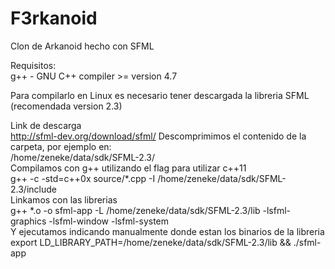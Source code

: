 F3rkanoid
=========

Clon de Arkanoid hecho con SFML

Requisitos:  
g++ - GNU C++ compiler >= version 4.7

Para compilarlo en Linux es necesario tener descargada la libreria SFML (recomendada version 2.3)

Link de descarga  
http://sfml-dev.org/download/sfml/
Descomprimimos el contenido de la carpeta, por ejemplo en:  
/home/zeneke/data/sdk/SFML-2.3/  
Compilamos con g++ utilizando el flag para utilizar c++11  
g++ -c -std=c++0x source/*.cpp -I /home/zeneke/data/sdk/SFML-2.3/include  
Linkamos con las librerias  
g++ *.o -o sfml-app -L /home/zeneke/data/sdk/SFML-2.3/lib -lsfml-graphics -lsfml-window -lsfml-system  
Y ejecutamos indicando manualmente donde estan los binarios de la libreria  
export LD_LIBRARY_PATH=/home/zeneke/data/sdk/SFML-2.3/lib && ./sfml-app  

